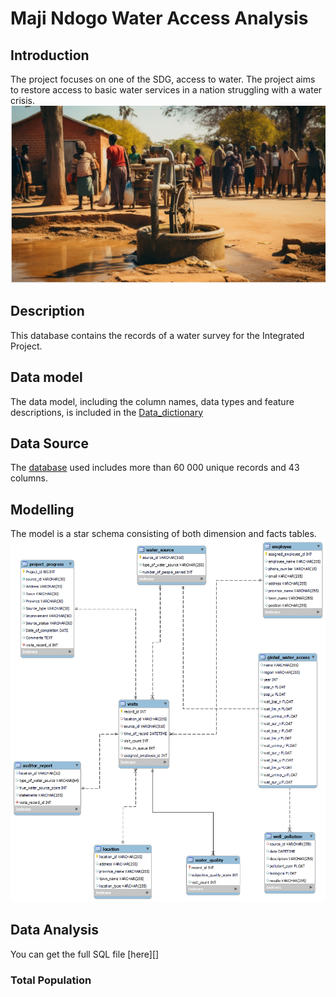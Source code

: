 # Maji Ndogo Water Access Analysis

## Introduction
The project focuses on one of the SDG, access to water. The project aims to restore access to basic water services in a nation struggling with a water crisis. 
![](intro.jpeg)

## Description
This database contains the records of a water survey for the Integrated Project.

## Data model
The data model, including the column names, data types and feature descriptions, is included in the [Data_dictionary](Data_dictionary.pdf)

## Data Source
The [database](Md_water_services_data.xlsx) used includes more than 60 000 unique records and 43 columns.

## Modelling
The model is a star schema consisting of both dimension and facts tables.
![](model.png)

## Data Analysis
You can get the full SQL file [here][]
### Total Population
